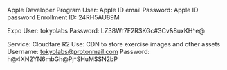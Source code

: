 Apple Developer Program
User: Apple ID email
Password: Apple ID password
Enrollment ID: 24RH5AU89M

Expo
User: tokyolabs
Password: LZ38Wr7F2R$KGc#3Cv&8uxKH^e@

Service: Cloudfare R2
Use: CDN to store exercise images and other assets
Username: tokyolabs@protonmail.com
Password: h@4XN2YN6mbGh@Pj^SHuM$SN2bP
